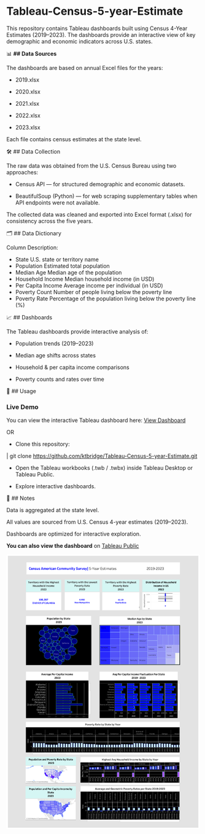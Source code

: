# Tableau-Census-5-year-Estimate

This repository contains Tableau dashboards built using Census 4-Year Estimates (2019–2023).
The dashboards provide an interactive view of key demographic and economic indicators across U.S. states.


📊 **## Data Sources**

The dashboards are based on annual Excel files for the years:

- 2019.xlsx

- 2020.xlsx

- 2021.xlsx

- 2022.xlsx

- 2023.xlsx

Each file contains census estimates at the state level.



🛠️ ## Data Collection

The raw data was obtained from the U.S. Census Bureau using two approaches:

- Census API — for structured demographic and economic datasets.

- BeautifulSoup (Python) — for web scraping supplementary tables when API endpoints were not available.

The collected data was cleaned and exported into Excel format (.xlsx) for consistency across the five years.



🗂️ ## Data Dictionary

Column	Description:

- State	U.S. state or territory name
- Population	Estimated total population
- Median Age	Median age of the population
- Household Income	Median household income (in USD)
- Per Capita Income	Average income per individual (in USD)
- Poverty Count	Number of people living below the poverty line
- Poverty Rate	Percentage of the population living below the poverty line (%)



📈 ## Dashboards

The Tableau dashboards provide interactive analysis of:

- Population trends (2019–2023)

- Median age shifts across states

- Household & per capita income comparisons

- Poverty counts and rates over time





🚀 ## Usage

### Live Demo

You can view the interactive Tableau dashboard here: [View Dashboard](https://ktbridge.github.io/Tableau-Census-5-year-Estimate)


OR

- Clone this repository:

| git clone https://github.com/ktbridge/Tableau-Census-5-year-Estimate.git


- Open the Tableau workbooks (.twb / .twbx) inside Tableau Desktop or Tableau Public.

- Explore interactive dashboards.



📌 ## Notes

Data is aggregated at the state level.

All values are sourced from U.S. Census 4-year estimates (2019–2023).

Dashboards are optimized for interactive exploration.


**You can also view the dashboard** on [Tableau Public](https://public.tableau.com/views/CensusAmericanCommunitySurvey5yrEstimate_html/Dashboard1)


![Dashboard Screenshot](./Dashboard%201.png)
